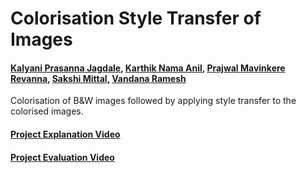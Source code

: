 # Colorisation Style Transfer of Images

#### [Kalyani Prasanna Jagdale](https://github.com/kalyanijagdale), [Karthik Nama Anil](https://github.com/KarthikNA), [Prajwal Mavinkere Revanna](https://github.com/PrajwalM-R), [Sakshi Mittal](https://github.com/SakshiPM), [Vandana Ramesh](https://github.com/vandanaramesh14)  

Colorisation of B&amp;W images followed by applying style transfer to the colorised images.

#### [Project Explanation Video](https://drive.google.com/file/d/1FNCFmRv90aPM6rPyerX8gQoXKR6VhbAf/view?usp=sharing)
#### [Project Evaluation Video](https://drive.google.com/file/d/1-zvXqwqaxBgbFYCfhwC4jFSOZ4dTOphl/view?usp=sharing)
